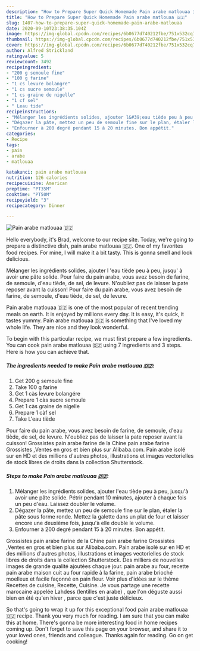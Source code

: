 ```yaml
---
description: "How to Prepare Super Quick Homemade Pain arabe matlouaa 🇩🇿"
title: "How to Prepare Super Quick Homemade Pain arabe matlouaa 🇩🇿"
slug: 1407-how-to-prepare-super-quick-homemade-pain-arabe-matlouaa
date: 2020-09-10T23:38:35.104Z
image: https://img-global.cpcdn.com/recipes/6b0677d740212fbe/751x532cq70/pain-arabe-matlouaa-🇩🇿-photo-principale-de-la-recette.jpg
thumbnail: https://img-global.cpcdn.com/recipes/6b0677d740212fbe/751x532cq70/pain-arabe-matlouaa-🇩🇿-photo-principale-de-la-recette.jpg
cover: https://img-global.cpcdn.com/recipes/6b0677d740212fbe/751x532cq70/pain-arabe-matlouaa-🇩🇿-photo-principale-de-la-recette.jpg
author: Alfred Strickland
ratingvalue: 5
reviewcount: 3492
recipeingredient:
- "200 g semoule fine"
- "100 g farine"
- "1 cs levure bolangre"
- "1 cs sucre semoule"
- "1 cs graine de nigelle"
- "1 cf sel"
- " Leau tide"
recipeinstructions:
- "Mélanger les ingrédients solides, ajouter l&#39;eau tiède peu à peu, jusqu&#39;à avoir une pâte solide. Pétrir pendant 10 minutes, ajouter à chaque fois un peu d&#39;eau. Laissez doubler le volume."
- "Dégazer la pâte, mettez un peu de semoule fine sur le plan, étaler la pâte sous forme ronde. Mettez la galette dans un plat de four et laisser encore une deuxième fois, jusqu&#39;à elle double le volume."
- "Enfourner à 200 degré pendant 15 à 20 minutes. Bon appétit."
categories:
- Recipe
tags:
- pain
- arabe
- matlouaa

katakunci: pain arabe matlouaa 
nutrition: 126 calories
recipecuisine: American
preptime: "PT35M"
cooktime: "PT50M"
recipeyield: "3"
recipecategory: Dinner

---
```



![Pain arabe matlouaa 🇩🇿](https://img-global.cpcdn.com/recipes/6b0677d740212fbe/751x532cq70/pain-arabe-matlouaa-🇩🇿-photo-principale-de-la-recette.jpg)

Hello everybody, it's Brad, welcome to our recipe site. Today, we're going to prepare a distinctive dish, pain arabe matlouaa 🇩🇿. One of my favorites food recipes. For mine, I will make it a bit tasty. This is gonna smell and look delicious.

Mélanger les ingrédients solides, ajouter l &#39;eau tiède peu à peu, jusqu&#39; à avoir une pâte solide. Pour faire du pain arabe, vous avez besoin de farine, de semoule, d&#39;eau tiède, de sel, de levure. N&#39;oubliez pas de laisser la pate reposer avant la cuisson! Pour faire du pain arabe, vous avez besoin de farine, de semoule, d&#39;eau tiède, de sel, de levure.

Pain arabe matlouaa 🇩🇿 is one of the most popular of recent trending meals on earth. It is enjoyed by millions every day. It is easy, it's quick, it tastes yummy. Pain arabe matlouaa 🇩🇿 is something that I've loved my whole life. They are nice and they look wonderful.


To begin with this particular recipe, we must first prepare a few ingredients. You can cook pain arabe matlouaa 🇩🇿 using 7 ingredients and 3 steps. Here is how you can achieve that.

<!--inarticleads1-->

##### The ingredients needed to make Pain arabe matlouaa 🇩🇿:

1. Get 200 g semoule fine
1. Take 100 g farine
1. Get 1 càs levure bolangére
1. Prepare 1 càs sucre semoule
1. Get 1 càs graine de nigelle
1. Prepare 1 càf sel
1. Take  L&#39;eau tiède


Pour faire du pain arabe, vous avez besoin de farine, de semoule, d&#39;eau tiède, de sel, de levure. N&#39;oubliez pas de laisser la pate reposer avant la cuisson! Grossistes pain arabe farine de la Chine pain arabe farine Grossistes ,Ventes en gros et bien plus sur Alibaba.com. Pain arabe isolé sur en HD et des millions d&#39;autres photos, illustrations et images vectorielles de stock libres de droits dans la collection Shutterstock. 

<!--inarticleads2-->

##### Steps to make Pain arabe matlouaa 🇩🇿:

1. Mélanger les ingrédients solides, ajouter l&#39;eau tiède peu à peu, jusqu&#39;à avoir une pâte solide. Pétrir pendant 10 minutes, ajouter à chaque fois un peu d&#39;eau. Laissez doubler le volume.
1. Dégazer la pâte, mettez un peu de semoule fine sur le plan, étaler la pâte sous forme ronde. Mettez la galette dans un plat de four et laisser encore une deuxième fois, jusqu&#39;à elle double le volume.
1. Enfourner à 200 degré pendant 15 à 20 minutes. Bon appétit.


Grossistes pain arabe farine de la Chine pain arabe farine Grossistes ,Ventes en gros et bien plus sur Alibaba.com. Pain arabe isolé sur en HD et des millions d&#39;autres photos, illustrations et images vectorielles de stock libres de droits dans la collection Shutterstock. Des milliers de nouvelles images de grande qualité ajoutées chaque jour. pain arabe au four, recette pain arabe maison cuit au four rapide à la farine, pain arabe brioché moelleux et facile façonné en pain fleur. Voir plus d&#39;idées sur le thème Recettes de cuisine, Recette, Cuisine. Je vous partage une recette marocaine appelée Lahdess (lentilles en arabe) , que l&#39;on déguste aussi bien en été qu&#39;en hiver , parce que c&#39;est juste délicieux. 

So that's going to wrap it up for this exceptional food pain arabe matlouaa 🇩🇿 recipe. Thank you very much for reading. I am sure that you can make this at home. There's gonna be more interesting food in home recipes coming up. Don't forget to save this page on your browser, and share it to your loved ones, friends and colleague. Thanks again for reading. Go on get cooking!
